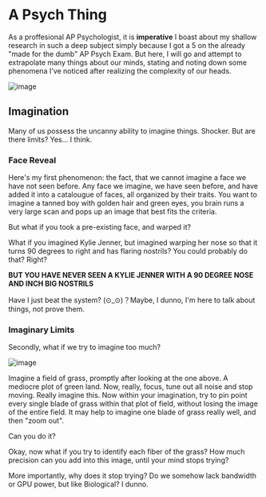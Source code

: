 # A Psych Thing

As a proffesional AP Psychologist, it is **imperative** I boast about my shallow research in such a deep subject simply because I got a 5 on the already "made for the dumb" AP Psych Exam. But here, I will go and attempt to extrapolate many things about our minds, stating and noting down some phenomena I've noticed after realizing the complexity of our heads.

![image](https://user-images.githubusercontent.com/114519229/193736650-f2db5b3d-62f5-4cdd-be7a-59c568110d69.jpg)

## Imagination

Many of us possess the uncanny ability to imagine things. Shocker. But are there limits? Yes... I think. 

### Face Reveal

Here's my first phenomenon: the fact, that we cannot imagine a face we have not seen before. Any face we imagine, we have seen before, and have added it into a catalougue of faces, all organized by their traits. You want to imagine a tanned boy with golden hair and green eyes, you brain runs a very large scan and pops up an image that best fits the criteria. 

But what if you took a pre-existing face, and warped it? 

What if you imagined Kylie Jenner, but imagined warping her nose so that it turns 90 degrees to right and has flaring nostrils? You could probably do that? Right?

**BUT YOU HAVE NEVER SEEN A KYLIE JENNER WITH A 90 DEGREE NOSE AND INCH BIG NOSTRILS**

Have I just beat the system? (⊙_⊙)？Maybe, I dunno, I'm here to talk about things, not prove them.

### Imaginary Limits

Secondly, what if we try to imagine too much? 

![image](https://live.staticflickr.com/3426/5698860584_923f5b5e0f_b.jpg)

Imagine a field of grass, promptly after looking at the one above. A mediocre plot of green land. Now, really, focus, tune out all noise and stop moving. Really imagine this. Now within your imagination, try to pin point every single blade of grass within that plot of field, without losing the image of the entire field. It may help to imagine one blade of grass really well, and then "zoom out". 

Can you do it? 

Okay, now what if you try to identify each fiber of the grass? How much precision can you add into this image, until your mind stops trying?

More importantly, why does it stop trying? Do we somehow lack bandwidth or GPU power, but like Biological? I dunno.
